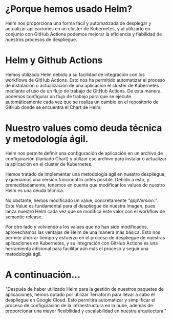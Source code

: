 # ¿Porque hemos usado Helm? 

Helm nos proporciona una forma fácil y automatizada de desplegar y actualizar aplicaciones en un cluster de Kubernetes, y al utilizarlo en conjunto con GitHub Actions podemos mejorar la eficiencia y fiabilidad de nuestros procesos de despliegue.

# Helm y Github Actions

Hemos utilizado Helm debido a su facilidad de integración con los workflows de GitHub Actions. Esto nos ha permitido automatizar el proceso de instalación o actualización de una aplicación el cluster de Kubernetes mediante el uso de un flujo de trabajo de GitHub Actions. De esta manera, podemos configurar un flujo de trabajo para que se ejecute automáticamente cada vez que se realiza un cambio en el repositorio de GitHub donde se encuentra el Chart de Helm.

# Nuestro values como deuda técnica y metodología ágil.

Helm nos permite definir una configuración de aplicación en un archivo de configuración (llamado Chart) y utilizar ese archivo para instalar o actualizar la aplicación en el cluster de Kubernetes. 

Hemos tratado de implementar una metodología ágil en nuestro despliegue, y queriamos una versión funcional lo antes posible. Debido a esto, y premeditadamente, tenemos en cuenta que modificar los values de nuestro Helm es una deuda técnica.

No obstante, hemos modificado un value, concretamente *"appVersion:"*. Este Value es fundamental para el despliegue de nuestra imagen, pues lanza nuestro Helm cada vez que se modifica este valor con el workflow de semantic release.

Por otro lado y volviendo a los values que no han sido modificados, aprovechamos las ventajas de Helm de una manera más básica. Esto nos permite ahorrar tiempo y esfuerzo en el proceso de despliegue de nuestras aplicaciones en Kubernetes, y su integración con GitHub Actions es una herramienta adicional para facilitar aún más el proceso y seguir una metodología ágil.

# A continuación...

"Después de haber utilizado Helm para la gestión de nuestros paquetes de aplicaciones, hemos optado por utilizar Terraform para llevar a cabo el despliegue en Google Cloud. Esto permitirá automatizar y simplificar el proceso de configuración de la infraestructura en la nube, además de proporcionar una mayor flexibilidad y escalabilidad en nuestra arquitectura."
